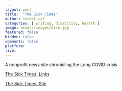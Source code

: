 ```yaml
---
layout: post
title:  "The Sick Times"
author: street_cat
categories: [ writing, disability, health ]
image: assets/images/sick.jpg
featured: false
hidden: false
comments: false
platform: 
live: 
---
```


A nonprofit news site chronicling the Long COVID crisis

<a href="https://linktr.ee/thesicktimes">The Sick Times' Links</a>

<a href="https://thesicktimes.org/">The Sick Times' Site</a>
